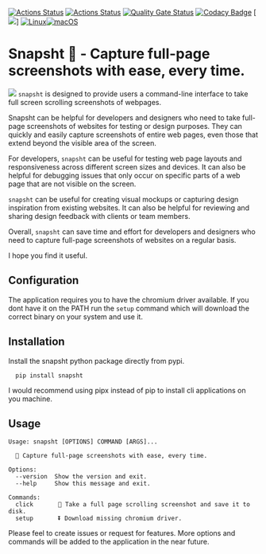 [![Actions Status](https://github.com/raiyanyahya/prompt/workflows/Build%20Test/badge.svg)](https://github.com/raiyanyahya/prompt/actions) [![Actions Status](https://github.com/raiyanyahya/prompt/workflows/Package%20Release/badge.svg)](https://github.com/raiyanyahya/prompt/actions) [![Quality Gate Status](https://sonarcloud.io/api/project_badges/measure?project=raiyanyahya_snapsht&metric=alert_status)](https://sonarcloud.io/summary/new_code?id=raiyanyahya_snapsht) [![Codacy Badge](https://app.codacy.com/project/badge/Grade/069798adf6af4b7e82b6a0a6591a249d)](https://www.codacy.com/gh/raiyanyahya/snapsht/dashboard?utm_source=github.com&amp;utm_medium=referral&amp;utm_content=raiyanyahya/snapsht&amp;utm_campaign=Badge_Grade) [![](https://img.shields.io/badge/python-3.6+-blue.svg)] [![Linux](https://svgshare.com/i/Zhy.svg)](https://svgshare.com/i/Zhy.svg)[![macOS](https://svgshare.com/i/ZjP.svg)](https://svgshare.com/i/ZjP.svg)
# Snapsht 🦓 - Capture full-page screenshots with ease, every time.

![](https://s2.gifyu.com/images/demo469393e4abff4feb.gif)
`snapsht` is designed to provide users a command-line interface to take full screen scrolling screenshots of webpages.

Snapsht can be helpful for developers and designers who need to take full-page screenshots of websites for testing or design purposes. They can quickly and easily capture screenshots of entire web pages, even those that extend beyond the visible area of the screen.

For developers, `snapsht` can be useful for testing web page layouts and responsiveness across different screen sizes and devices. It can also be helpful for debugging issues that only occur on specific parts of a web page that are not visible on the screen.

`snapsht` can be useful for creating visual mockups or capturing design inspiration from existing websites. It can also be helpful for reviewing and sharing design feedback with clients or team members.

Overall, `snapsht` can save time and effort for developers and designers who need to capture full-page screenshots of websites on a regular basis.

I hope you find it useful.


## Configuration

The application requires you to have the chromium driver available. If you dont have it on the PATH run the `setup` command which will download the correct binary on your system and use it.

## Installation

Install the snapsht python package directly from pypi. 

```console
  pip install snapsht
```
I would recommend using pipx instead of pip to install cli applications on you machine.

## Usage

```console
Usage: snapsht [OPTIONS] COMMAND [ARGS]...

  🦓 Capture full-page screenshots with ease, every time.

Options:
  --version  Show the version and exit.
  --help     Show this message and exit.

Commands:
  click       🎴 Take a full page scrolling screenshot and save it to disk.
  setup       ⏬ Download missing chromium driver.
```


Please feel to create issues or request for features. More options and commands will be added to the application in the near future.
